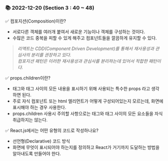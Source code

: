 ### 📚 2022-12-20 (Section 3 : 40 ~ 48)
✅ 컴포지션(Composition)이란? <br/>
- 서로다른 객체를 여러개 붙여서 새로운 기능이나 객체를 구성하는 것이다.
- 수많은 코드 중복을 피할 수 있게 해주고 컴포넌트들을 깔끔하게 유지할 수 있다.

> _리액트는 CDD(Component Driven Development)를 통해서 재사용성과 관심사의 분리를 권장하고 있다._ <br/>
> _컴포지션 패턴은 이러한 재사용성과 관심사를 분리하는데 있어서 적합한 패턴이다._

✅ props.children이란? <br/>
- 태그와 태그 사이의 모든 내용을 표시하기 위해 사용되는 특수한 props 라고 생각하면 된다.
- 주로 자식 컴포넌트 또는 html 엘리먼트가 어떻게 구성되어있는지 모르는데, 화면에 표시해야 하는 경우 사용한다.
- props.children 사용시 주의할 사항으로는 태그와 태그 사이의 모든 요소들을 자식 취급하지는 않는다.

✅ React.js에서는 어떤 유형의 코드로 작성하나요? <br/>
- 선언형(Declarative) 코드 방식
- 화면에 무엇이 표시되어야 하는지를 정의하고 React가 거기까지 도달하는 방법을 알아내도록 만들어야 한다.